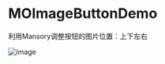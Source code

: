 # MOImageButtonDemo
利用Mansory调整按钮的图片位置：上下左右

 ![image](https://github.com/moxiaohui/MOImageButtonDemo/blob/master/WX20181204-173017.PNG)
